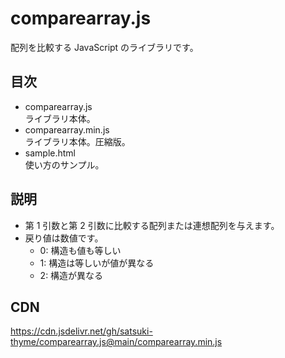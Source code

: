 # comparearray.js
配列を比較する JavaScript のライブラリです。

## 目次
* comparearray.js  
  ライブラリ本体。
* comparearray.min.js  
  ライブラリ本体。圧縮版。
* sample.html  
  使い方のサンプル。

## 説明
* 第 1 引数と第 2 引数に比較する配列または連想配列を与えます。
* 戻り値は数値です。
  * 0: 構造も値も等しい
  * 1: 構造は等しいが値が異なる
  * 2: 構造が異なる

## CDN
https://cdn.jsdelivr.net/gh/satsuki-thyme/comparearray.js@main/comparearray.min.js
